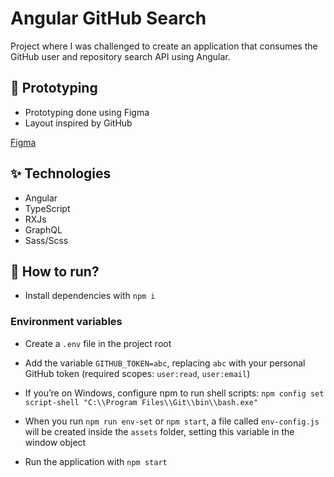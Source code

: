 # Angular GitHub Search

Project where I was challenged to create an application that consumes the GitHub user and repository search API using Angular.

## 🎨 Prototyping

* Prototyping done using Figma
* Layout inspired by GitHub

[Figma](https://www.figma.com/file/Kx6wgIcIUYxVe8IuGXpIah/Github-Search?node-id=0%3A1)

## ✨ Technologies

* Angular
* TypeScript
* RXJs
* GraphQL
* Sass/Scss

## 🚀 How to run?

* Install dependencies with `npm i`

### Environment variables

* Create a `.env` file in the project root

* Add the variable `GITHUB_TOKEN=abc`, replacing `abc` with your personal GitHub token (required scopes: `user:read`, `user:email`)

* If you’re on Windows, configure npm to run shell scripts:
  `npm config set script-shell "C:\\Program Files\\Git\\bin\\bash.exe"`

* When you run `npm run env-set` or `npm start`, a file called `env-config.js` will be created inside the `assets` folder, setting this variable in the window object

* Run the application with `npm start`
